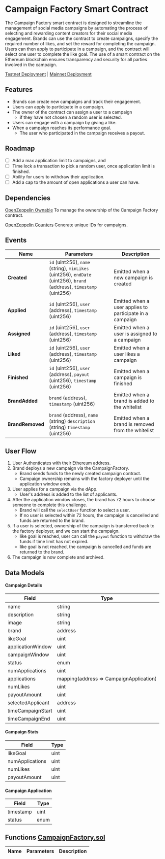 # Campaign Factory Smart Contract

The Campaign Factory smart contract is designed to streamline the management of social media campaigns by automating the process of selecting and rewarding content creators for their social media engagement. 
Brands can use the contract to create campaigns, specify the required number of likes, and set the reward for completing the campaign. Users can then apply to participate in a campaign, and the contract will select one user to complete the like goal. 
The use of a smart contract on the Ethereum blockchain ensures transparency and security for all parties involved in the campaign.

[Testnet Deployment](https://goerli.etherscan.io/address/0x8e0b7e6062272b5e023ecd2be471e95d5f7b6a8a#code) |
[Mainnet Deployment](https://etherscan.io/address/0x8e0b7e6062272b5e023ecd2be471e95d5f7b6a8a#code)


## Features
- Brands can create new campaigns and track their engagement.
- Users can apply to participate in a campaign.
- The owner of the contract can assign a user to a campaign 
  - if they have not chosen a random user is selected.
- Users can engage with a campaign by giving a like.
- When a campaign reaches its performance goal.
  - The user who participated in the campaign receives a payout.


## Roadmap
- [ ] Add a max application limit to campaigns, and 
- [ ] Time lock a transaction to pick a random user, once application limit is finished.
- [ ] Ability for users to withdraw their application.
- [ ] Add a cap to the amount of open applications a user can have.

## Dependencies
[OpenZeppelin Ownable](https://docs.openzeppelin.com/contracts/4.x/api/access#Ownable) 
To manage the ownership of the Campaign Factory contract.

[OpenZeppelin Counters](https://docs.openzeppelin.com/contracts/4.x/api/utils#Counters) 
Generate unique IDs for campaigns.


## Events

| Name | Parameters | Description |
|------|------------|-------------|
| **Created** | `id` (uint256), `name` (string), `minLikes` (uint256), `endDate` (uint256), `brand` (address), `timestamp` (uint256) | Emitted when a new campaign is created |
| **Applied** | `id` (uint256), `user` (address), `timestamp` (uint256) | Emitted when a user applies to participate in a campaign |
| **Assigned** | `id` (uint256), `user` (address), `timestamp` (uint256) | Emitted when a user is assigned to a campaign |
| **Liked** | `id` (uint256), `user` (address), `timestamp` (uint256) | Emitted when a user likes a campaign |
| **Finished** | `id` (uint256), `user` (address), `payout` (uint256), `timestamp` (uint256) | Emitted when a campaign is finished |
| **BrandAdded** | `brand` (address), `timestamp` (uint256) | Emitted when a brand is added to the whitelist |
| **BrandRemoved** | `brand` (address), `name` (string) `description` (string) `timestamp` (uint256) | Emitted when a brand is removed from the whitelist |

## User Flow
1. User Authenticates with their Ethereum address.
2. Brand deploys a new campaign via the CampaignFactory.
   - Brand sends funds to the newly created campaign contract.
   - Campaign ownership remains with the factory deployer until the application window ends.
3. User applies for a campaign via the dApp.
   - User's address is added to the list of applicants.
4. After the application window closes, the brand has 72 hours to choose someone to complete this challenge.
    - Brand will call the `selectUser` function to select a user.
    - If no user is selected within 72 hours, the campaign is cancelled and funds are returned to the brand.
5. If a user is selected, ownership of the campaign is transferred back to the factory deployer, and we can start the campaign.
   - like goal is reached, user can call the `payout` function to withdraw the funds if time limit has not expired.
   - like goal is not reached, the campaign is cancelled and funds are returned to the brand.
6. The campaign is now complete and archived.

## Data Models

#### Campaign Details

| Field              | Type   
| ------------------ | ------ 
| name               | string 
| description        | string 
| image              | string 
| brand              | address 
| likeGoal           | uint   
| applicationWindow  | uint   
| campaignWindow     | uint   
| status             | enum   
| numApplications    | uint  
| applications       | mapping(address => CampaignApplication)
| numLikes           | uint   
| payoutAmount       | uint   
| selectedApplicant  | address  
| timeCampaignStart  | uint   
| timeCampaignEnd    | uint   

#### Campaign Stats

| Field           | Type   |
| --------------- | ------ |
| likeGoal        | uint   |
| numApplications | uint   |
| numLikes        | uint   |
| payoutAmount    | uint   |

#### Campaign Application

| Field       | Type     |
| ----------- | -------- |
| timestamp   | uint     |
| status      | enum     |


## Functions [CampaignFactory.sol](/contracts/Campaign.sol)

| Name | Parameters | Description |
|------|------------|-------------|



